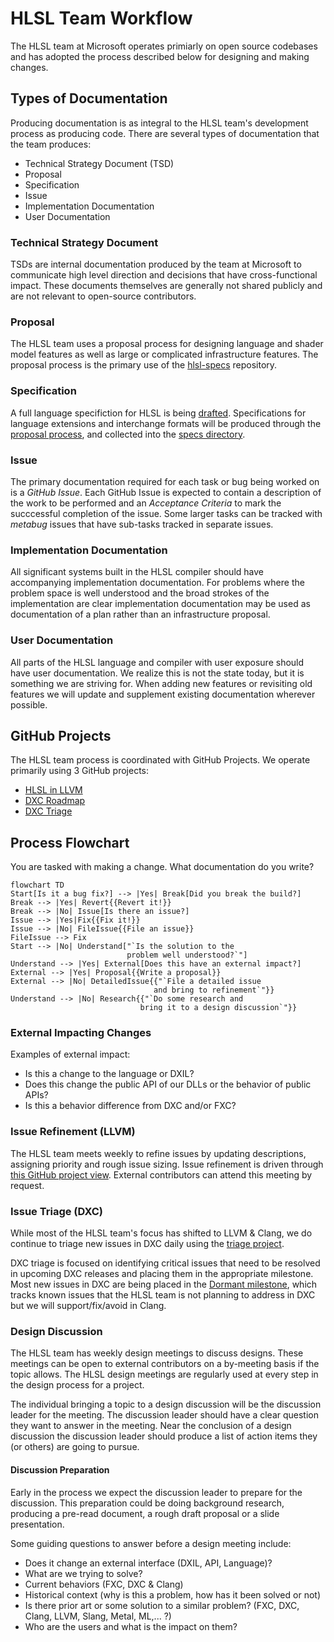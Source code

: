 # HLSL Team Workflow

The HLSL team at Microsoft operates primiarly on open source codebases and has
adopted the process described below for designing and making changes.

## Types of Documentation

Producing documentation is as integral to the HLSL team's development process as
producing code. There are several types of documentation that the team produces:

* Technical Strategy Document (TSD)
* Proposal
* Specification
* Issue
* Implementation Documentation
* User Documentation

### Technical Strategy Document

TSDs are internal documentation produced by the team at Microsoft to communicate
high level direction and decisions that have cross-functional impact. These
documents themselves are generally not shared publicly and are not relevant to
open-source contributors.

### Proposal

The HLSL team uses a proposal process for designing language and shader model
features as well as large or complicated infrastructure features. The proposal
process is the primary use of the
[hlsl-specs](https://github.com/microsoft/hlsl-specs) repository.

### Specification

A full language specifiction for HLSL is being
[drafted](https://github.com/microsoft/hlsl-specs/tree/main/specs/language).
Specifications for language extensions and interchange formats will be produced
through the [proposal process](/docs/Process.md), and collected into the [specs
directory](https://github.com/microsoft/hlsl-specs/tree/main/specs/).

### Issue

The primary documentation required for each task or bug being worked on is a
_GitHub Issue_. Each GitHub Issue is expected to contain a description of the
work to be performed and an _Acceptance Criteria_ to mark the succcessful
completion of the issue. Some larger tasks can be tracked with _metabug_ issues
that have sub-tasks tracked in separate issues.

### Implementation Documentation

All significant systems built in the HLSL compiler should have accompanying
implementation documentation. For problems where the problem space is well
understood and the broad strokes of the implementation are clear implementation
documentation may be used as documentation of a plan rather than an
infrastructure proposal.

### User Documentation

All parts of the HLSL language and compiler with user exposure should have user
documentation. We realize this is not the state today, but it is something we
are striving for. When adding new features or revisiting old features we will
update and supplement existing documentation wherever possible.

## GitHub Projects

The HLSL team process is coordinated with GitHub Projects. We operate primarily
using 3 GitHub projects:
* [HLSL in LLVM](https://github.com/orgs/llvm/projects/4/views/3)
* [DXC Roadmap](https://github.com/orgs/microsoft/projects/884)
* [DXC Triage](https://github.com/orgs/microsoft/projects/891)

## Process Flowchart

You are tasked with making a change. What documentation do you write?

```mermaid
flowchart TD
Start[Is it a bug fix?] --> |Yes| Break[Did you break the build?]
Break --> |Yes| Revert{{Revert it!}}
Break --> |No| Issue[Is there an issue?]
Issue --> |Yes|Fix{{Fix it!}}
Issue --> |No| FileIssue{{File an issue}}
FileIssue --> Fix
Start --> |No| Understand["`Is the solution to the
                          problem well understood?`"]
Understand --> |Yes| External[Does this have an external impact?]
External --> |Yes| Proposal{{Write a proposal}}
External --> |No| DetailedIssue{{"`File a detailed issue
                                and bring to refinement`"}}
Understand --> |No| Research{{"`Do some research and
                             bring it to a design discussion`"}}
```

### External Impacting Changes

Examples of external impact:
* Is this a change to the language or DXIL?
* Does this change the public API of our DLLs or the behavior of public APIs?
* Is this a behavior difference from DXC and/or FXC?

### Issue Refinement (LLVM)

The HLSL team meets weekly to refine issues by updating descriptions, assigning
priority and rough issue sizing. Issue refinement is driven through [this GitHub
project view](https://github.com/orgs/llvm/projects/4/views/13). External
contributors can attend this meeting by request.

### Issue Triage (DXC)

While most of the HLSL team's focus has shifted to LLVM & Clang, we do continue
to triage new issues in DXC daily using the [triage
project](https://github.com/orgs/microsoft/projects/891/views/1).

DXC triage is focused on identifying critical issues that need to be resolved in
upcoming DXC releases and placing them in the appropriate milestone. Most new
issues in DXC are being placed in the [Dormant
milestone](https://github.com/microsoft/DirectXShaderCompiler/milestone/11),
which tracks known issues that the HLSL team is not planning to address in DXC
but we will support/fix/avoid in Clang.

### Design Discussion

The HLSL team has weekly design meetings to discuss designs. These meetings can
be open to external contributors on a by-meeting basis if the topic allows. The
HLSL design meetings are regularly used at every step in the design process for
a project.

The individual bringing a topic to a design discussion will be the discussion
leader for the meeting. The discussion leader should have a clear question they
want to answer in the meeting. Near the conclusion of a design discussion the
discussion leader should produce a list of action items they (or others) are
going to pursue.

#### Discussion Preparation

Early in the process we expect the discussion leader to prepare for the
discussion. This preparation could be doing background research, producing a
pre-read document, a rough draft proposal or a slide presentation.

Some guiding questions to answer before a design meeting include:
* Does it change an external interface (DXIL, API, Language)?
* What are we trying to solve?
* Current behaviors (FXC, DXC & Clang)
* Historical context (why is this a problem, how has it been solved or not)
* Is there prior art or some solution to a similar problem? (FXC, DXC, Clang,
  LLVM, Slang, Metal, ML,... ?)
* Who are the users and what is the impact on them?
